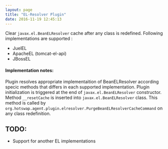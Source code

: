 ```yaml
---
layout: page
title: "EL-Resolver Plugin"
date: 2016-11-19 12:45:13
---
```

Clear `javax.el.BeanELResolver` cache after any class is redefined.
Following implementations are supported :
* JuelEL
* ApacheEL (tomcat-el-api)
* JBossEL

#### Implementation notes:
Plugin resolves appropriate implementaition of BeanELResolver according specic methods that differs
in each supported implementation. Plugin initialization is triggered at the end of `javax.el.BeanELResolver`
constructor. Method `__resetCache` is inserted into `javax.el.BeanELResolver` class. This method is called
by `org.hotswap.agent.plugin.elresolver.PurgeBeanELResolverCacheCommand` on any class redefinition.

## TODO:
* Support for another EL implementations
